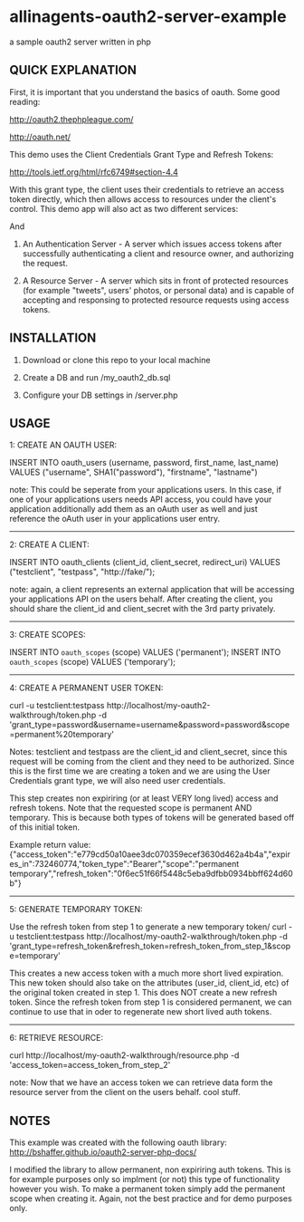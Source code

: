 allinagents-oauth2-server-example
=================================

a sample oauth2 server written in php

## QUICK EXPLANATION

First, it is important that you understand the basics of oauth. Some good reading:

http://oauth2.thephpleague.com/

http://oauth.net/

This demo uses the Client Credentials Grant Type and Refresh Tokens:

http://tools.ietf.org/html/rfc6749#section-4.4

With this grant type, the client uses their credentials to retrieve an access token directly, which then allows access to resources under the client's control. This demo app will also act as two different services:

And 

1. An Authentication Server - A server which issues access tokens after successfully authenticating a client and resource owner, and authorizing the request.

2. A Resource Server  - A server which sits in front of protected resources (for example "tweets", users' photos, or personal data) and is capable of accepting and responsing to protected resource requests using access tokens.

## INSTALLATION

1. Download or clone this repo to your local machine

2. Create a DB and run /my_oauth2_db.sql

3. Configure your DB settings in /server.php

## USAGE

1: CREATE AN OAUTH USER:

INSERT INTO oauth_users (username, password, first_name, last_name) VALUES ("username", SHA1("password"), "firstname", "lastname")

note: This could be seperate from your applications users. In this case, if one of your applications users needs API access, you could have your application additionally add them as an oAuth user as well and just reference the oAuth user in your applications user entry.

----------

2: CREATE A CLIENT:

INSERT INTO oauth_clients (client_id, client_secret, redirect_uri) VALUES ("testclient", "testpass", "http://fake/");

note: again, a client represents an external application that will be accessing your applications API on the users behalf. After creating the client, you should share the client_id and client_secret with the 3rd party privately.

----------

3: CREATE SCOPES:

INSERT INTO `oauth_scopes` (scope) VALUES ('permanent');
INSERT INTO `oauth_scopes` (scope) VALUES ('temporary');

----------

4: CREATE A PERMANENT USER TOKEN:

curl -u testclient:testpass http://localhost/my-oauth2-walkthrough/token.php -d 'grant_type=password&username=username&password=password&scope=permanent%20temporary'

Notes:
testclient and testpass are the client_id and client_secret, since this request will be coming from the client and they need to be authorized. Since this is the first time we are creating a token and we are using the User Credentials grant type, we will also need user credentials.

This step creates non expiriring (or at least VERY long lived) access and refresh tokens. Note that the requested scope is permanent AND temporary. This is because both types of tokens will be generated based off of this initial token.

Example return value:
{"access_token":"e779cd50a10aee3dc070359ecef3630d462a4b4a","expires_in":732460774,"token_type":"Bearer","scope":"permanent temporary","refresh_token":"0f6ec51f66f5448c5eba9dfbb0934bbff624d60b"}

----------

5: GENERATE TEMPORARY TOKEN:

Use the refresh token from step 1 to generate a new temporary token/
curl -u testclient:testpass http://localhost/my-oauth2-walkthrough/token.php -d 'grant_type=refresh_token&refresh_token=refresh_token_from_step_1&scope=temporary'

This creates a new access token with a much more short lived expiration. This new token should also take on the attributes (user_id, client_id, etc) of the original token created in step 1. This does NOT create a new refresh token. Since the refresh token from step 1 is considered permanent, we can continue to use that in oder to regenerate new short lived auth tokens.

----------

6: RETRIEVE RESOURCE:

curl http://localhost/my-oauth2-walkthrough/resource.php -d 'access_token=access_token_from_step_2'

note: Now that we have an access token we can retrieve data form the resource server from the client on the users behalf. cool stuff.

## NOTES

This example was created with the following oauth library:
http://bshaffer.github.io/oauth2-server-php-docs/

I modified the library to allow permanent, non expiriring auth tokens. This is for example purposes only so implment (or not) this type of functionality however you wish. To make a permanent token simply add the permanent scope when creating it. Again, not the best practice and for demo purposes only.
